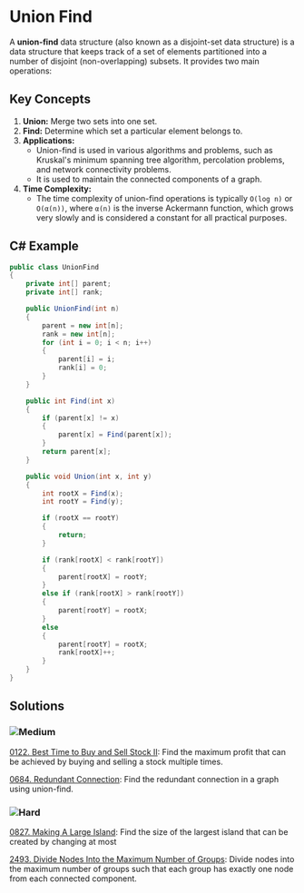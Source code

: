 # Union Find

A **union-find** data structure (also known as a disjoint-set data structure) is a data structure that keeps track of a set of elements partitioned into a number of disjoint (non-overlapping) subsets. It provides two main operations:

## Key Concepts

1. **Union:** Merge two sets into one set.
2. **Find:** Determine which set a particular element belongs to.
3. **Applications:**
    - Union-find is used in various algorithms and problems, such as Kruskal's minimum spanning tree algorithm, percolation problems, and network connectivity problems.
    - It is used to maintain the connected components of a graph.
4. **Time Complexity:**
    - The time complexity of union-find operations is typically `O(log n)` or `O(α(n))`, where `α(n)` is the inverse Ackermann function, which grows very slowly and is considered a constant for all practical purposes.
    

## C# Example
```csharp
public class UnionFind
{
    private int[] parent;
    private int[] rank;

    public UnionFind(int n)
    {
        parent = new int[n];
        rank = new int[n];
        for (int i = 0; i < n; i++)
        {
            parent[i] = i;
            rank[i] = 0;
        }
    }

    public int Find(int x)
    {
        if (parent[x] != x)
        {
            parent[x] = Find(parent[x]);
        }
        return parent[x];
    }

    public void Union(int x, int y)
    {
        int rootX = Find(x);
        int rootY = Find(y);

        if (rootX == rootY)
        {
            return;
        }

        if (rank[rootX] < rank[rootY])
        {
            parent[rootX] = rootY;
        }
        else if (rank[rootX] > rank[rootY])
        {
            parent[rootY] = rootX;
        }
        else
        {
            parent[rootY] = rootX;
            rank[rootX]++;
        }
    }
}
```


## Solutions

### ![Medium](https://img.shields.io/badge/Medium-fac31d)

[0122. Best Time to Buy and Sell Stock II](/Data%20Structures%2FUnion%20Find%2F0122.%20Best%20Time%20to%20Buy%20and%20Sell%20Stock%20II): Find the maximum profit that can be achieved by buying and selling a stock multiple times.

[0684. Redundant Connection](/Data%20Structures%2FUnion%20Find%2F0684.%20Redundant%20Connection): Find the redundant connection in a graph using union-find.

### ![Hard](https://img.shields.io/badge/Hard-f8615c)

[0827. Making A Large Island](/Data%20Structures%2FUnion%20Find%2F0827.%20Making%20A%20Large%20Island): Find the size of the largest island that can be created by changing at most

[2493. Divide Nodes Into the Maximum Number of Groups](/Data%20Structures%2FUnion%20Find%2F2493.%20Divide%20Nodes%20Into%20the%20Maximum%20Number%20of%20Groups): Divide nodes into the maximum number of groups such that each group has exactly one node from each connected component.

